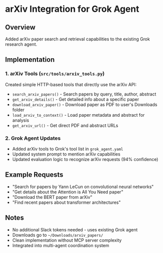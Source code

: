 # arXiv Integration for Grok Agent

## Overview
Added arXiv paper search and retrieval capabilities to the existing Grok research agent.

## Implementation

### 1. arXiv Tools (`src/tools/arxiv_tools.py`)
Created simple HTTP-based tools that directly use the arXiv API:
- `search_arxiv_papers()` - Search papers by query, title, author, abstract
- `get_arxiv_details()` - Get detailed info about a specific paper
- `download_arxiv_paper()` - Download paper as PDF to user's Downloads folder
- `load_arxiv_to_context()` - Load paper metadata and abstract for analysis
- `get_arxiv_url()` - Get direct PDF and abstract URLs

### 2. Grok Agent Updates
- Added arXiv tools to Grok's tool list in `grok_agent.yaml`
- Updated system prompt to mention arXiv capabilities
- Updated evaluation logic to recognize arXiv requests (94% confidence)

## Example Requests
- "Search for papers by Yann LeCun on convolutional neural networks"
- "Get details about the Attention is All You Need paper"
- "Download the BERT paper from arXiv"
- "Find recent papers about transformer architectures"

## Notes
- No additional Slack tokens needed - uses existing Grok agent
- Downloads go to `~/Downloads/arxiv_papers/`
- Clean implementation without MCP server complexity
- Integrated into multi-agent coordination system